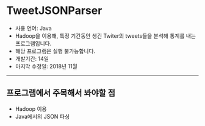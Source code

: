 # TweetJSONParser
- 사용 언어: Java
- Hadoop을 이용해, 특정 기간동안 생긴 Twiter의 tweets들을 분석해 통계를 내는 프로그램입니다.
- 해당 프로그램은 실행 불가능합니다.
- 개발기간: 14일
- 마지막 수정일: 2018년 11월

---
## 프로그램에서 주목해서 봐야할 점
- Hadoop 이용
- Java에서의 JSON 파싱
